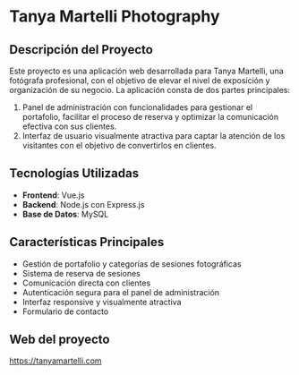 # Tanya Martelli Photography

## Descripción del Proyecto

Este proyecto es una aplicación web desarrollada para Tanya Martelli, una fotógrafa profesional, con el objetivo de elevar el nivel de exposición y organización de su negocio. La aplicación consta de dos partes principales:

1. Panel de administración con funcionalidades para gestionar el portafolio, facilitar el proceso de reserva y optimizar la comunicación efectiva con sus clientes.
2. Interfaz de usuario visualmente atractiva para captar la atención de los visitantes con el objetivo de convertirlos en clientes.

## Tecnologías Utilizadas

- **Frontend**: Vue.js
- **Backend**: Node.js con Express.js
- **Base de Datos**: MySQL

## Características Principales

- Gestión de portafolio y categorías de sesiones fotográficas
- Sistema de reserva de sesiones
- Comunicación directa con clientes
- Autenticación segura para el panel de administración
- Interfaz responsive y visualmente atractiva
- Formulario de contacto

## Web del proyecto

https://tanyamartelli.com